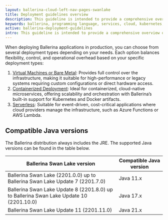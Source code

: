 ```yaml
---
layout: ballerina-cloud-left-nav-pages-swanlake
title: Deployment guidelines overview
description: This guideline is intended to provide a comprehensive overview of best practices and considerations when deploying Ballerina in a production environment. It covers deployment patterns, recommended configurations, Java compatibility, and security hardening tips to ensure your Ballerina applications run efficiently and securely. 
keywords: ballerina, programming language, services, cloud, kubernetes, docker
active: ballerina-deployment-guidelines
intro: This guideline is intended to provide a comprehensive overview of best practices and considerations when deploying Ballerina in a production environment. It covers deployment patterns, recommended configurations, Java compatibility, and security hardening tips to ensure your Ballerina applications run efficiently and securely. 
---
```


When deploying Ballerina applications in production, you can choose from several deployment types depending on your needs.
Each option balances flexibility, control, and operational overhead based on your specific deployment types:

1. [Virtual Machines or Bare Metal](/learn/virtual-machine-deployment): Provides full control over the infrastructure, making it suitable for high-performance or legacy systems requiring custom configurations or direct hardware access.
2. [Containerized Deployment](/learn/containerized-deployment): Ideal for containerized, cloud-native microservices, offering scalability and orchestration with Ballerina’s built-in support for Kubernetes and Docker artifacts.
3. [Serverless](/learn/serverless-deployment): Suitable for event-driven, cost-critical applications where cloud providers manage the infrastructure, such as Azure Functions or AWS Lambda.

## Compatible  Java versions

The Ballerina distribution always includes the JRE. The supported Java versions can be found in the table below.

| Ballerina Swan Lake version                                                             | Compatible Java version |
|-----------------------------------------------------------------------------------------|-------------------------|
| Ballerina Swan Lake (2201.0.0) up to Ballerina Swan Lake Update 7 (2201.7.0)            | Java 11.x               |
| Ballerina Swan Lake Update 8 (2201.8.0) up to Ballerina Swan Lake Update 10 (2201.10.0) | Java 17.x               |
| Ballerina Swan Lake Update 11 (2201.11.0)                                               | Java 21.x               |
